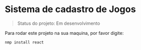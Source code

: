 <h1>Sistema de cadastro de Jogos </h1>

> Status do projeto: Em desenvolvimento

Para rodar este projeto na sua maquina, por favor digite:

```
nmp install react
```
